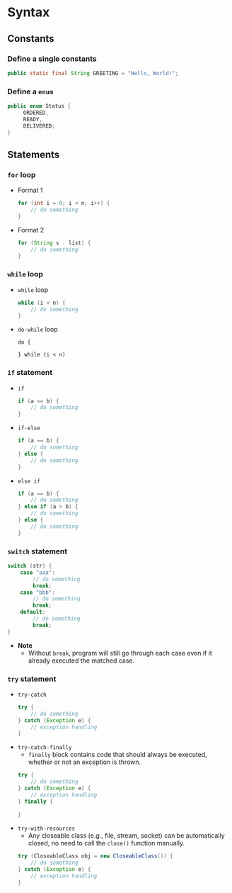 # Syntax

## Constants
### Define a single constants
```java
public static final String GREETING = "Hello, World!";
```
### Define a `enum` 
```java
public enum Status {
     ORDERED,
     READY, 
     DELIVERED; 
}
```

## Statements
### `for` loop
- Format 1
  ```java
  for (int i = 0; i < n; i++) {
      // do something
  }
  ```
- Format 2
  ```java
  for (String s : list) {
      // do something
  }
  ```

### `while` loop
- `while` loop
  ```java
  while (i < n) {
      // do something
  }
  ```
- `do-while` loop
  ```
  do {

  } while (i < n)
  ```

### `if` statement
- `if`
  ```java
  if (a == b) {
      // do something
  }
  ```
- `if-else`
  ```java
  if (a == b) {
      // do something
  } else {
      // do something
  }
  ```
- `else if`
  ```java
  if (a == b) {
      // do something
  } else if (a > b) {
      // do something
  } else {
      // do something
  }
  ```

### `switch` statement
```java
switch (str) {
    case "aaa":
        // do something
        break;
    case "bbb":
        // do something
        break;
    default:
        // do something
        break;
}
```
- **Note**
   - Without `break`, program will still go through each case even if it already executed the matched case.

### `try` statement
- `try-catch`
  ```java
  try {
      // do something
  } catch (Exception e) {
      // exception handling
  }
  ```
- `try-catch-finally`
   - `finally` block contains code that should always be executed, whether or not an exception is thrown.
  ```java
  try {
      // do something
  } catch (Exception e) {
      // exception handling
  } finally {
      
  }
  ```
- `try-with-resources`
   - Any closeable class (e.g., file, stream, socket) can be automatically closed, no need to call the `close()` function manually.
  ```java
  try (CloseableClass obj = new CloseableClass()) {
      // do something
  } catch (Exception e) {
      // exception handling
  }
  ```
  
